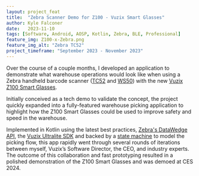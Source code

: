 ```yaml
---
layout: project_feat
title:  "Zebra Scanner Demo for Z100 - Vuzix Smart Glasses"
author: Kyle Falconer
date:   2023-11-10
tags: [Software, Android, AOSP, Kotlin, Zebra, BLE, Professional]
feature_img: Z100-x-Zebra.png
feature_img_alt: "Zebra TC52"
project_timeframe: "September 2023 - November 2023"
---
```


Over the course of a couple months, I developed an application to demonstrate what warehouse operations would look like when using a Zebra handheld barcode scanner ([TC52][1] and [WS50][2]) with the new [Vuzix Z100 Smart Glasses][3].

Initially conceived as a tech demo to validate the concept, the project quickly expanded into a fully-featured warehouse picking application to highlight how the Z100 Smart Glasses could be used to improve safety and speed in the warehouse.

Implemented in Kotlin using the latest best practices, [Zebra's DataWedge API][4], the [Vuzix Ultralite SDK][5] and backed by a [state machine](https://github.com/Tinder/StateMachine) to model the picking flow, this app rapidly went through several rounds of iterations between myself, Vuzix’s Software Director, the CEO, and industry experts. The outcome of this collaboration and fast prototyping resulted in a polished demonstration of the Z100 Smart Glasses and was demoed at CES 2024.


[1]: https://www.zebra.com/us/en/support-downloads/mobile-computers/handheld/tc52.html
[2]: https://www.zebra.com/gb/en/products/spec-sheets/mobile-computers/wearable/ws50.html
[3]: https://www.vuzix.com/products/z100-smart-glasses
[4]: https://www.zebra.com/us/en/software/mobile-computer-software/datawedge.html
[5]: https://github.com/Vuzix/ultralite-sdk-android

<!--end_excerpt-->